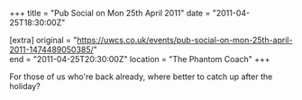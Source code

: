 +++
title = "Pub Social on Mon 25th April 2011"
date = "2011-04-25T18:30:00Z"

[extra]
original = "https://uwcs.co.uk/events/pub-social-on-mon-25th-april-2011-1474489050385/"    
end = "2011-04-25T20:30:00Z"
location = "The Phantom Coach"
+++

For those of us who're back already, where better to catch up after the holiday?

